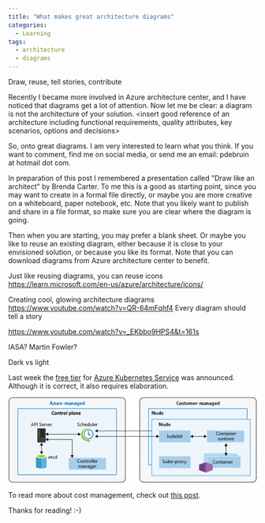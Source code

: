 ```yaml
---
title: "What makes great architecture diagrams"
categories:
  - Learning
tags:
  - architecture
  - diagrams
---
```


Draw, reuse, tell stories, contribute

Recently I became more involved in Azure architecture center, and I have noticed that diagrams get a lot of attention. Now let me be clear: a diagram is not the architecture of your solution. <insert good reference of an architecture including functional requirements, quality attributes, key scenarios, options and decisions> 

So, onto great diagrams. I am very interested to learn what you think. If you want to comment, find me on social media, or send me an email: pdebruin at hotmail dot com.

In preparation of this post I remembered a presentation called "Draw like an architect" by Brenda Carter. To me this is a good as starting point, since you may want to create in a formal file directly, or maybe you are more creative on a whiteboard, paper notebook, etc. Note that you likely want to publish and share in a file format, so make sure you are clear where the diagram is going. 

Then when you are starting, you may prefer a blank sheet. Or maybe you like to reuse an existing diagram, either because it is close to your envisioned solution, or because you like its format. Note that you can download diagrams from Azure architecture center to benefit. 

Just like reusing diagrams, you can reuse icons 
https://learn.microsoft.com/en-us/azure/architecture/icons/

Creating cool, glowing architecture diagrams
https://www.youtube.com/watch?v=QR-64mFqhf4
Every diagram should tell a story

https://www.youtube.com/watch?v=_EKbbo9HPS4&t=161s

IASA?
Martin Fowler?

Dark vs light

Last week the [free tier](https://techcommunity.microsoft.com/t5/apps-on-azure-blog/azure-kubernetes-service-free-tier-and-standard-tier/ba-p/3731432?wt.mc_id=pdebruin_content_blog_cnl_csasci) for [Azure Kubernetes Service](https://learn.microsoft.com/azure/aks/intro-kubernetes?wt.mc_id=pdebruin_content_blog_cnl_csasci) was announced. Although it is correct, it also requires elaboration.

![img](../assets/images/2023-02-03-azure-kubernetes-service-free-tier.png)

To read more about cost management, check out [this post](https://blog.pdebruin.org/cost-management/).

Thanks for reading! :-)
